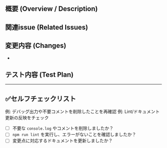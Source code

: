 <!-- なぜ（Why）」この変更が必要で、「何を（What）」「どのように（How）」変更したかを書くとレビュアーが理解しやすいです -->
## 概要 (Overview / Description)
<!-- 例: 「ログイン時のバリデーション不備を修正し、空欄時はメッセージを表示」 -->
<!-- 例: 「プロフィール編集フォームのUIを統一し、アクセシビリティを改善」 -->


## 関連issue (Related Issues)
<!-- Closeの後にissueの番号を書くとこのPRがマージされたときにissueもcloseできます -->  
<!-- 例: Close #123（ログイン不具合の修正） -->
<!-- 例: Ref #456（デザイン調整の追随） -->

## 変更内容 (Changes)
<!-- 例: ログイン画面に入力バリデーションを追加 -->
<!-- 例: APIタイムアウトを30秒に変更 -->
-
## テスト内容 (Test Plan)
<!-- テストした内容を記述してください -->  
<!-- ファイルであれば添付するかリンクを貼ってください（スクリーンショットでも可） -->


---
 
## ✅セルフチェックリスト
例: デバッグ出力や不要コメントを削除したことを再確認
例: Lint/ドキュメント更新の反映をチェック
- [ ] 不要な `console.log` やコメントを削除しましたか？
- [ ] `npm run lint` を実行し、エラーがないことを確認しましたか？
- [ ] 変更点に対応するドキュメントを更新しましたか？
